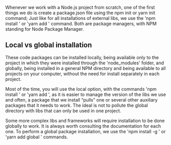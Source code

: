 Whenever we work with a Node.js project from scratch, one of the first things we do is create a package.json file using the npm init or yarn init command; Just like for all installations of external libs, we use the 'npm install <package name>' or 'yarn add <package name>' command.
Both are package managers, with NPM standing for Node Package Manager.

## Local vs global installation

These code packages can be installed locally, being available only to the project in which they were installed through the 'node_modules' folder, and globally, being installed in a general NPM directory and being available to all projects on your computer, without the need for install separately in each project.

Most of the time, you will use the local option, with the commands 'npm install <package name>' or 'yarn add <package name>', as it is easier to manage the version of the libs we use and often, a package that we install “pulls” one or several other auxiliary packages that it needs to work. The ideal is not to pollute the global directory with libs that can only be used in one project.

Some more complex libs and frameworks will require installation to be done globally to work. It is always worth consulting the documentation for each one. To perform a global package installation, we use the 'npm install -g <package name>' or 'yarn add global <package name>' commands.